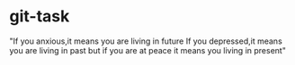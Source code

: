 # git-task
"If you anxious,it means you are living in future
If you depressed,it means you are living in past but 
if you are at peace it means you living in present"